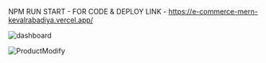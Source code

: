   NPM RUN START - FOR CODE & 
  DEPLOY LINK -  https://e-commerce-mern-kevalrabadiya.vercel.app/

  
![dashboard](https://github.com/kevalrabadiya27/E-commerce-app/assets/102845213/b0b46e20-6de7-4f0a-9f26-303502215ef4)

![ProductModify](https://github.com/kevalrabadiya27/E-commerce-app/assets/102845213/f4e5f123-c62e-4871-b1ed-c0e572eed52b)
